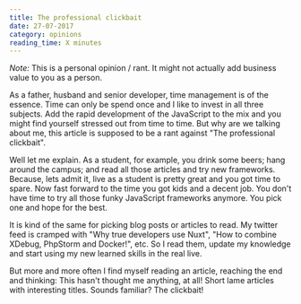```yaml
---
title: The professional clickbait
date: 27-07-2017
category: opinions
reading_time: X minutes
---
```


*Note:* This is a personal opinion / rant. It might not actually add business
value to you as a person.

As a father, husband and senior developer, time management is of the essence.
Time can only be spend once and I like to invest in all three subjects. Add the
rapid development of the JavaScript to the mix and you might find yourself
stressed out from time to time. But why are we talking about me, this article
is supposed to be a rant against "The professional clickbait".

Well let me explain. As a student, for example, you drink some beers; hang
around the campus; and read all those articles and try new frameworks. Because,
lets admit it, live as a student is pretty great and you got time to spare. Now
fast forward to the time you got kids and a decent job. You don't have time to
try all those funky JavaScript frameworks anymore. You pick one and hope for the
best.

It is kind of the same for picking blog posts or articles to read. My twitter
feed is cramped with "Why true developers use Nuxt", "How to combine XDebug,
PhpStorm and Docker!", etc. So I read them, update my knowledge and start using
my new learned skills in the real live.

But more and more often I find myself reading an article, reaching the end and
thinking: This hasn't thought me anything, at all! Short lame articles with
interesting titles. Sounds familiar? The clickbait!
